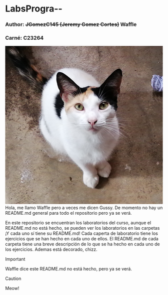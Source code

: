 # LabsProgra--
### Author: ~~JGomezC145 (Jeremy Gomez Cortes)~~ Waffle
### Carné: C23264


![t](gussy.jpg) 
Hola, me llamo Waffle pero a veces me dicen Gussy. De momento no hay un README.md general para todo el repositorio pero ya se verá. 

En este repositorio se encuentran los laboratorios del curso, aunque el README.md no está hecho, se pueden ver los laboratorios en las carpetas ¡Y cada uno sí tiene su README.md! Cada caperta de laboratorio tiene los ejercicios que se han hecho en cada uno de ellos. El README.md de cada carpeta tiene una breve descripción de lo que se ha hecho en cada uno de los ejercicios. Ademas está decorado, chizz. 

> [!IMPORTANT]
> Waffle dice este README.md no está hecho, pero ya se verá.

> [!CAUTION]
> Meow!

